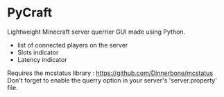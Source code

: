 <h1>PyCraft</h1>
Lightweight Minecraft server querrier GUI made using Python.
<ul>
  <li>list of connected players on the server</li>
  <li>Slots indicator</li>
  <li>Latency indicator </li>
 </ul>
 
Requires the mcstatus library : https://github.com/Dinnerbone/mcstatus
</br>Don't forget to enable the querry option in your server's 'server.property' file.
